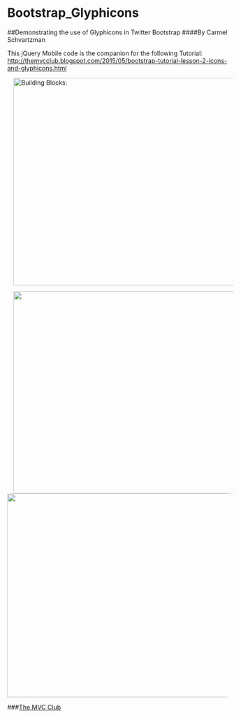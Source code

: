 # Bootstrap_Glyphicons
##Demonstrating the use of Glyphicons in Twitter Bootstrap
####By Carmel Schvartzman

This jQuery Mobile code is the companion for the following Tutorial:
 http://themvcclub.blogspot.com/2015/05/bootstrap-tutorial-lesson-2-icons-and-glyphicons.html

<a href="http://themvcclub.blogspot.com/2015/05/bootstrap-tutorial-lesson-2-icons-and-glyphicons.html" imageanchor="1" target="_self" style="margin-left: 1em; margin-right: 1em;"><img alt="Building Blocks: " border="0" src="http://carmelwebapi.somee.com/Images/jQueryMobileButtons.png" height="474" width="640" />

 <img border="0" src="http://3.bp.blogspot.com/-Z-Ef-8nYOt4/VUnNhOOLuvI/AAAAAAAAKg4/OUZ2QhfpOvE/s1600/9.png" height="462" width="640" /> 

 <img border="0" src="http://1.bp.blogspot.com/-4ebo1zYeF9o/VUnNeNNvKAI/AAAAAAAAKgo/DLPJ5x8fJfA/s1600/10.png" height="466" width="640" /> 

</a>

###<a href="http://themvcclub.blogspot.com/"   target="_new"  >The MVC Club</a>

